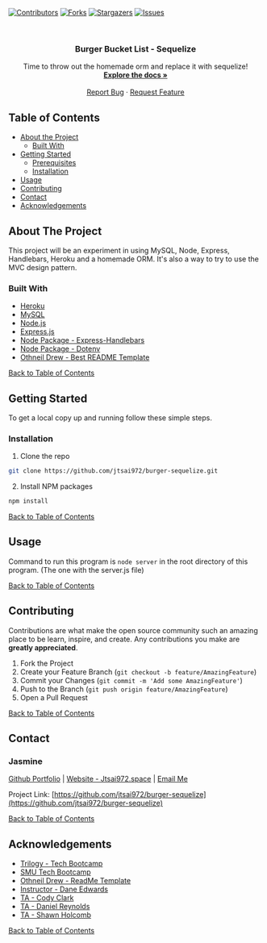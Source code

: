 <!--# burger
Eat-Da-Burger! is a restaurant app that lets users input the names of burgers they'd like to eat. -->


[![Contributors][contributors-shield]][contributors-url]
[![Forks][forks-shield]][forks-url]
[![Stargazers][stars-shield]][stars-url]
[![Issues][issues-shield]][issues-url]

<!-- PROJECT LOGO -->
<br />
<p align="center">
  <h3 align="center">Burger Bucket List - Sequelize</h3>

  <p align="center">
    Time to throw out the homemade orm and replace it with sequelize!
    <br />
    <a href="https://github.com/jtsai972/burger-sequelize"><strong>Explore the docs »</strong></a>
    <br />
    <br />
    <!-- <a href="https://glacial-oasis-67567.herokuapp.com/"><strong>Try it out on Heroku »</strong></a>
    <br />
    <br /> -->
    <a href="https://github.com/jtsai972/burger-sequelize/issues">Report Bug</a>
    ·
    <a href="https://github.com/jtsai972/burger-sequelize/issues">Request Feature</a>
  </p>
</p>



<!-- TABLE OF CONTENTS -->
## Table of Contents

* [About the Project](#about-the-project)
  * [Built With](#built-with)
* [Getting Started](#getting-started)
  * [Prerequisites](#prerequisites)
  * [Installation](#installation)
* [Usage](#usage)
* [Contributing](#contributing)
* [Contact](#contact)
* [Acknowledgements](#acknowledgements)


<!-- ABOUT THE PROJECT -->
## About The Project

This project will be an experiment in using MySQL, Node, Express, Handlebars, Heroku and a homemade ORM. It's also a way to try to use the MVC design pattern.

### Built With
 * [Heroku](https://www.heroku.com/)
 * [MySQL](https://www.mysql.com/)
 * [Node.js](https://nodejs.org/en/)
 * [Express.js](https://expressjs.com/)
 * [Node Package - Express-Handlebars](https://www.npmjs.com/package/express-handlebars)
 * [Node Package - Dotenv](https://www.npmjs.com/package/dotenv)
 * [Othneil Drew - Best README Template](https://github.com/othneildrew/Best-README-Template)
 
 
 [Back to Table of Contents](#table-of-contents)
 

<!-- GETTING STARTED -->
## Getting Started

To get a local copy up and running follow these simple steps.

### Installation
 
1. Clone the repo
```sh
git clone https://github.com/jtsai972/burger-sequelize.git
```
2. Install NPM packages
```sh
npm install
```

[Back to Table of Contents](#table-of-contents)


<!-- USAGE EXAMPLES -->
## Usage

<!-- You can try this out on [Heroku](https://glacial-oasis-67567.herokuapp.com/) -->

Command to run this program is `node server` in the root directory of this program. (The one with the server.js file)

[Back to Table of Contents](#table-of-contents)

<!-- CONTRIBUTING -->
## Contributing

Contributions are what make the open source community such an amazing place to be learn, inspire, and create. Any contributions you make are **greatly appreciated**.

1. Fork the Project
2. Create your Feature Branch (`git checkout -b feature/AmazingFeature`)
3. Commit your Changes (`git commit -m 'Add some AmazingFeature'`)
4. Push to the Branch (`git push origin feature/AmazingFeature`)
5. Open a Pull Request

[Back to Table of Contents](#table-of-contents)

<!-- CONTACT -->
## Contact

### Jasmine 
[Github Portfolio](https://jtsai972.github.io/Github-Portfolio/) | [Website - Jtsai972.space](jtsai972.space) | [Email Me](jtsai972@gmail.com)

Project Link: [https://github.com/jtsai972/burger-sequelize](https://github.com/jtsai972/burger-sequelize)

<!-- Heroku Link: [Heroku App](https://whispering-plains-97873.herokuapp.com/) -->

[Back to Table of Contents](#table-of-contents)

<!-- ACKNOWLEDGEMENTS -->
## Acknowledgements

* [Trilogy - Tech Bootcamp](https://www.trilogyed.com/)
* [SMU Tech Bootcamp](https://techbootcamps.smu.edu/)
* [Othneil Drew - ReadMe Template](https://github.com/othneildrew/)
* [Instructor - Dane Edwards](https://github.com/daneedw)
* [TA - Cody Clark](https://codyevanclark.com/)
* [TA - Daniel Reynolds](https://github.com/kirplink)
* [TA - Shawn Holcomb](https://github.com/shawnholcomb)

[Back to Table of Contents](#table-of-contents)

<!-- MARKDOWN LINKS & IMAGES -->
<!-- https://www.markdownguide.org/basic-syntax/#reference-style-links -->
[contributors-shield]: https://img.shields.io/github/contributors/jtsai972/burger-sequelize.svg?style=flat-square
[contributors-url]: https://github.com/jtsai972/burger-sequelize/graphs/contributors
[forks-shield]: https://img.shields.io/github/forks/jtsai972/burger-sequelize.svg?style=flat-square
[forks-url]: https://github.com/jtsai972/burger-sequelize/network/members
[stars-shield]: https://img.shields.io/github/stars/jtsai972/burger-sequelize.svg?style=flat-square
[stars-url]: https://github.com/jtsai972/burger-sequelize/stargazers
[issues-shield]: https://img.shields.io/github/issues/jtsai972/burger-sequelize.svg?style=flat-square
[issues-url]: https://github.com/jtsai972/burger-sequelize/issues